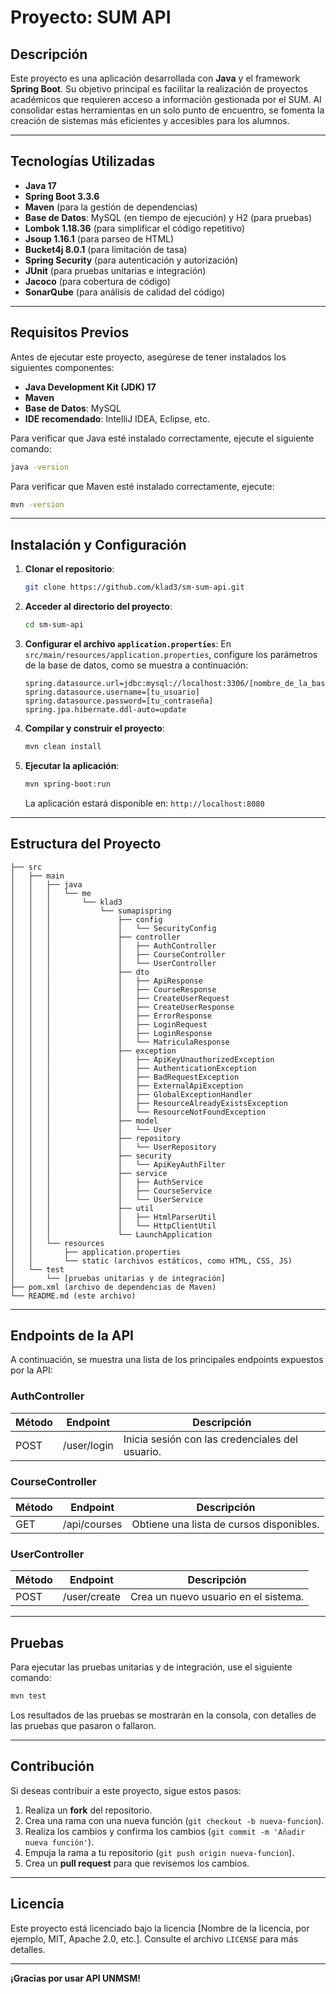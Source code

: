# Proyecto: SUM API

## Descripción

Este proyecto es una aplicación desarrollada con **Java** y el framework **Spring Boot**. Su objetivo principal es facilitar la realización de proyectos académicos que requieren acceso a información gestionada por el SUM. Al consolidar estas herramientas en un solo punto de encuentro, se fomenta la creación de sistemas más eficientes y accesibles para los alumnos.

---

## Tecnologías Utilizadas
- **Java 17**
- **Spring Boot 3.3.6**
- **Maven** (para la gestión de dependencias)
- **Base de Datos**: MySQL (en tiempo de ejecución) y H2 (para pruebas)
- **Lombok 1.18.36** (para simplificar el código repetitivo)
- **Jsoup 1.16.1** (para parseo de HTML)
- **Bucket4j 8.0.1** (para limitación de tasa)
- **Spring Security** (para autenticación y autorización)
- **JUnit** (para pruebas unitarias e integración)
- **Jacoco** (para cobertura de código)
- **SonarQube** (para análisis de calidad del código)

---

## Requisitos Previos
Antes de ejecutar este proyecto, asegúrese de tener instalados los siguientes componentes:

- **Java Development Kit (JDK) 17**
- **Maven**
- **Base de Datos**: MySQL
- **IDE recomendado**: IntelliJ IDEA, Eclipse, etc.

Para verificar que Java esté instalado correctamente, ejecute el siguiente comando:
```bash
java -version
```

Para verificar que Maven esté instalado correctamente, ejecute:
```bash
mvn -version
```

---

## Instalación y Configuración
1. **Clonar el repositorio**:
   ```bash
   git clone https://github.com/klad3/sm-sum-api.git
   ```

2. **Acceder al directorio del proyecto**:
   ```bash
   cd sm-sum-api
   ```

3. **Configurar el archivo `application.properties`**:
   En `src/main/resources/application.properties`, configure los parámetros de la base de datos, como se muestra a continuación:
   ```properties
   spring.datasource.url=jdbc:mysql://localhost:3306/[nombre_de_la_base_de_datos]
   spring.datasource.username=[tu_usuario]
   spring.datasource.password=[tu_contraseña]
   spring.jpa.hibernate.ddl-auto=update
   ````

4. **Compilar y construir el proyecto**:
   ```bash
   mvn clean install
   ```

5. **Ejecutar la aplicación**:
   ```bash
   mvn spring-boot:run
   ```
   La aplicación estará disponible en: `http://localhost:8080`

---

## Estructura del Proyecto
```
├── src
│   ├── main
│   │   ├── java
│   │   │   └── me
│   │   │       └── klad3
│   │   │           └── sumapispring
│   │   │               ├── config
│   │   │               │   └── SecurityConfig
│   │   │               ├── controller
│   │   │               │   ├── AuthController
│   │   │               │   ├── CourseController
│   │   │               │   └── UserController
│   │   │               ├── dto
│   │   │               │   ├── ApiResponse
│   │   │               │   ├── CourseResponse
│   │   │               │   ├── CreateUserRequest
│   │   │               │   ├── CreateUserResponse
│   │   │               │   ├── ErrorResponse
│   │   │               │   ├── LoginRequest
│   │   │               │   ├── LoginResponse
│   │   │               │   └── MatriculaResponse
│   │   │               ├── exception
│   │   │               │   ├── ApiKeyUnauthorizedException
│   │   │               │   ├── AuthenticationException
│   │   │               │   ├── BadRequestException
│   │   │               │   ├── ExternalApiException
│   │   │               │   ├── GlobalExceptionHandler
│   │   │               │   ├── ResourceAlreadyExistsException
│   │   │               │   └── ResourceNotFoundException
│   │   │               ├── model
│   │   │               │   └── User
│   │   │               ├── repository
│   │   │               │   └── UserRepository
│   │   │               ├── security
│   │   │               │   └── ApiKeyAuthFilter
│   │   │               ├── service
│   │   │               │   ├── AuthService
│   │   │               │   ├── CourseService
│   │   │               │   └── UserService
│   │   │               ├── util
│   │   │               │   ├── HtmlParserUtil
│   │   │               │   └── HttpClientUtil
│   │   │               └── LaunchApplication
│   │   └── resources
│   │       ├── application.properties
│   │       └── static (archivos estáticos, como HTML, CSS, JS)
│   └── test
│       └── [pruebas unitarias y de integración]
├── pom.xml (archivo de dependencias de Maven)
└── README.md (este archivo)
```

---

## Endpoints de la API
A continuación, se muestra una lista de los principales endpoints expuestos por la API:

### AuthController
| Método | Endpoint      | Descripción                                   |
|--------|---------------|-----------------------------------------------|
| POST   | /user/login   | Inicia sesión con las credenciales del usuario. |

### CourseController
| Método | Endpoint       | Descripción                            |
|--------|----------------|----------------------------------------|
| GET    | /api/courses   | Obtiene una lista de cursos disponibles. |

### UserController
| Método | Endpoint        | Descripción                        |
|--------|-----------------|------------------------------------|
| POST   | /user/create    | Crea un nuevo usuario en el sistema. |

---

## Pruebas
Para ejecutar las pruebas unitarias y de integración, use el siguiente comando:
```bash
mvn test
```
Los resultados de las pruebas se mostrarán en la consola, con detalles de las pruebas que pasaron o fallaron.

---

## Contribución
Si deseas contribuir a este proyecto, sigue estos pasos:
1. Realiza un **fork** del repositorio.
2. Crea una rama con una nueva función (`git checkout -b nueva-funcion`).
3. Realiza los cambios y confirma los cambios (`git commit -m 'Añadir nueva función'`).
4. Empuja la rama a tu repositorio (`git push origin nueva-funcion`).
5. Crea un **pull request** para que revisemos los cambios.

---

## Licencia
Este proyecto está licenciado bajo la licencia [Nombre de la licencia, por ejemplo, MIT, Apache 2.0, etc.]. Consulte el archivo `LICENSE` para más detalles.

---

**¡Gracias por usar API UNMSM!**

